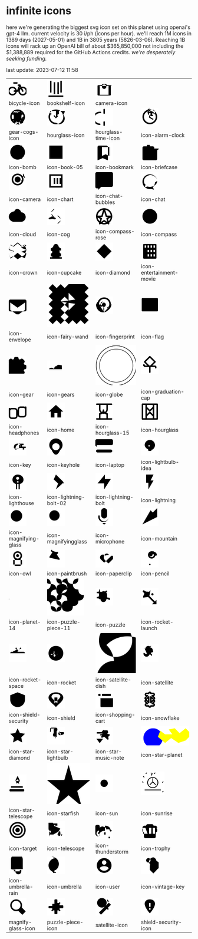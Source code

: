 # infinite icons

here we're generating the biggest svg icon set on this planet using openai's gpt-4 llm. current velocity is 30 i/ph (icons per hour). we'll reach 1M icons in 1389 days (2027-05-01) and 1B in 3805 years (5826-03-06). Reaching 1B icons will rack up an OpenAI bill of about $365,850,000 not including the $1,388,889 required for the GitHub Actions credits. *we're desperately seeking funding.*

last update: 2023-07-12 11:58

|  |  |  |  |
| ---- | ---- | ---- | ---- |
| ![bicycle-icon](icons/bicycle-icon.svg) | ![bookshelf-icon](icons/bookshelf-icon.svg) | ![camera-icon](icons/camera-icon.svg) 
| bicycle-icon | bookshelf-icon | camera-icon 
| ![gear-cogs-icon](icons/gear-cogs-icon.svg) | ![hourglass-icon](icons/hourglass-icon.svg) | ![hourglass-time-icon](icons/hourglass-time-icon.svg) | ![icon-alarm-clock](icons/icon-alarm-clock.svg) 
| gear-cogs-icon | hourglass-icon | hourglass-time-icon | icon-alarm-clock 
| ![icon-bomb](icons/icon-bomb.svg) | ![icon-book-05](icons/icon-book-05.svg) | ![icon-bookmark](icons/icon-bookmark.svg) | ![icon-briefcase](icons/icon-briefcase.svg) 
| icon-bomb | icon-book-05 | icon-bookmark | icon-briefcase 
| ![icon-camera](icons/icon-camera.svg) | ![icon-chart](icons/icon-chart.svg) | ![icon-chat-bubbles](icons/icon-chat-bubbles.svg) | ![icon-chat](icons/icon-chat.svg) 
| icon-camera | icon-chart | icon-chat-bubbles | icon-chat 
| ![icon-cloud](icons/icon-cloud.svg) | ![icon-cog](icons/icon-cog.svg) | ![icon-compass-rose](icons/icon-compass-rose.svg) | ![icon-compass](icons/icon-compass.svg) 
| icon-cloud | icon-cog | icon-compass-rose | icon-compass 
| ![icon-crown](icons/icon-crown.svg) | ![icon-cupcake](icons/icon-cupcake.svg) | ![icon-diamond](icons/icon-diamond.svg) | ![icon-entertainment-movie](icons/icon-entertainment-movie.svg) 
| icon-crown | icon-cupcake | icon-diamond | icon-entertainment-movie 
| ![icon-envelope](icons/icon-envelope.svg) | ![icon-fairy-wand](icons/icon-fairy-wand.svg) | ![icon-fingerprint](icons/icon-fingerprint.svg) | ![icon-flag](icons/icon-flag.svg) 
| icon-envelope | icon-fairy-wand | icon-fingerprint | icon-flag 
| ![icon-gear](icons/icon-gear.svg) | ![icon-gears](icons/icon-gears.svg) | ![icon-globe](icons/icon-globe.svg) | ![icon-graduation-cap](icons/icon-graduation-cap.svg) 
| icon-gear | icon-gears | icon-globe | icon-graduation-cap 
| ![icon-headphones](icons/icon-headphones.svg) | ![icon-home](icons/icon-home.svg) | ![icon-hourglass-15](icons/icon-hourglass-15.svg) | ![icon-hourglass](icons/icon-hourglass.svg) 
| icon-headphones | icon-home | icon-hourglass-15 | icon-hourglass 
| ![icon-key](icons/icon-key.svg) | ![icon-keyhole](icons/icon-keyhole.svg) | ![icon-laptop](icons/icon-laptop.svg) | ![icon-lightbulb-idea](icons/icon-lightbulb-idea.svg) 
| icon-key | icon-keyhole | icon-laptop | icon-lightbulb-idea 
| ![icon-lighthouse](icons/icon-lighthouse.svg) | ![icon-lightning-bolt-02](icons/icon-lightning-bolt-02.svg) | ![icon-lightning-bolt](icons/icon-lightning-bolt.svg) | ![icon-lightning](icons/icon-lightning.svg) 
| icon-lighthouse | icon-lightning-bolt-02 | icon-lightning-bolt | icon-lightning 
| ![icon-magnifying-glass](icons/icon-magnifying-glass.svg) | ![icon-magnifyingglass](icons/icon-magnifyingglass.svg) | ![icon-microphone](icons/icon-microphone.svg) | ![icon-mountain](icons/icon-mountain.svg) 
| icon-magnifying-glass | icon-magnifyingglass | icon-microphone | icon-mountain 
| ![icon-owl](icons/icon-owl.svg) | ![icon-paintbrush](icons/icon-paintbrush.svg) | ![icon-paperclip](icons/icon-paperclip.svg) | ![icon-pencil](icons/icon-pencil.svg) 
| icon-owl | icon-paintbrush | icon-paperclip | icon-pencil 
| ![icon-planet-14](icons/icon-planet-14.svg) | ![icon-puzzle-piece-11](icons/icon-puzzle-piece-11.svg) | ![icon-puzzle](icons/icon-puzzle.svg) | ![icon-rocket-launch](icons/icon-rocket-launch.svg) 
| icon-planet-14 | icon-puzzle-piece-11 | icon-puzzle | icon-rocket-launch 
| ![icon-rocket-space](icons/icon-rocket-space.svg) | ![icon-rocket](icons/icon-rocket.svg) | ![icon-satellite-dish](icons/icon-satellite-dish.svg) | ![icon-satellite](icons/icon-satellite.svg) 
| icon-rocket-space | icon-rocket | icon-satellite-dish | icon-satellite 
| ![icon-shield-security](icons/icon-shield-security.svg) | ![icon-shield](icons/icon-shield.svg) | ![icon-shopping-cart](icons/icon-shopping-cart.svg) | ![icon-snowflake](icons/icon-snowflake.svg) 
| icon-shield-security | icon-shield | icon-shopping-cart | icon-snowflake 
| ![icon-star-diamond](icons/icon-star-diamond.svg) | ![icon-star-lightbulb](icons/icon-star-lightbulb.svg) | ![icon-star-music-note](icons/icon-star-music-note.svg) | ![icon-star-planet](icons/icon-star-planet.svg) 
| icon-star-diamond | icon-star-lightbulb | icon-star-music-note | icon-star-planet 
| ![icon-star-telescope](icons/icon-star-telescope.svg) | ![icon-starfish](icons/icon-starfish.svg) | ![icon-sun](icons/icon-sun.svg) | ![icon-sunrise](icons/icon-sunrise.svg) 
| icon-star-telescope | icon-starfish | icon-sun | icon-sunrise 
| ![icon-target](icons/icon-target.svg) | ![icon-telescope](icons/icon-telescope.svg) | ![icon-thunderstorm](icons/icon-thunderstorm.svg) | ![icon-trophy](icons/icon-trophy.svg) 
| icon-target | icon-telescope | icon-thunderstorm | icon-trophy 
| ![icon-umbrella-rain](icons/icon-umbrella-rain.svg) | ![icon-umbrella](icons/icon-umbrella.svg) | ![icon-user](icons/icon-user.svg) | ![icon-vintage-key](icons/icon-vintage-key.svg) 
| icon-umbrella-rain | icon-umbrella | icon-user | icon-vintage-key 
| ![magnify-glass-icon](icons/magnify-glass-icon.svg) | ![puzzle-piece-icon](icons/puzzle-piece-icon.svg) | ![satellite-icon](icons/satellite-icon.svg) | ![shield-security-icon](icons/shield-security-icon.svg) 
| magnify-glass-icon | puzzle-piece-icon | satellite-icon | shield-security-icon 

